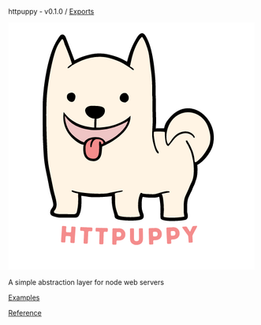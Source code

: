 httpuppy - v0.1.0 / [Exports](modules.md)

![](logo.png)

A simple abstraction layer for node web servers

[Examples](/examples/)

[Reference](/api-reference/)
